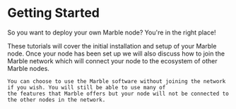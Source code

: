 # Getting Started

So you want to deploy your own Marble node? You're in the right place!

These tutorials will cover the initial installation and setup of your Marble node. Once your node has been set up we
will also discuss how to join the Marble network which will connect your node to the ecosystem of other Marble nodes.

```{note}
You can choose to use the Marble software without joining the network if you wish. You will still be able to use many of
the features that Marble offers but your node will not be connected to the other nodes in the network.
```
